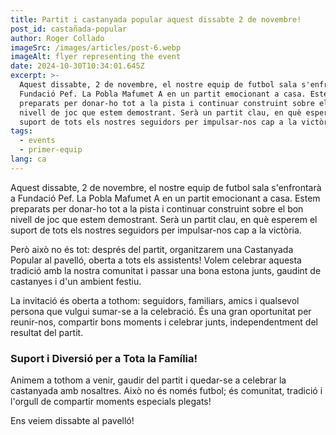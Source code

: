 ```yaml
---
title: Partit i castanyada popular aquest dissabte 2 de novembre!
post_id: castañada-popular
author: Roger Collado
imageSrc: /images/articles/post-6.webp
imageAlt: flyer representing the event
date: 2024-10-30T10:34:01.645Z
excerpt: >-
  Aquest dissabte, 2 de novembre, el nostre equip de futbol sala s'enfrontarà a
  Fundació Pef. La Pobla Mafumet A en un partit emocionant a casa. Estem
  preparats per donar-ho tot a la pista i continuar construint sobre el bon
  nivell de joc que estem demostrant. Serà un partit clau, en què esperem el
  suport de tots els nostres seguidors per impulsar-nos cap a la victòria.
tags:
  - events
  - primer-equip
lang: ca
---
```


Aquest dissabte, 2 de novembre, el nostre equip de futbol sala s'enfrontarà a Fundació Pef. La Pobla Mafumet A en un partit emocionant a casa. Estem preparats per donar-ho tot a la pista i continuar construint sobre el bon nivell de joc que estem demostrant. Serà un partit clau, en què esperem el suport de tots els nostres seguidors per impulsar-nos cap a la victòria.

Però això no és tot: després del partit, organitzarem una Castanyada Popular al pavelló, oberta a tots els assistents! Volem celebrar aquesta tradició amb la nostra comunitat i passar una bona estona junts, gaudint de castanyes i d'un ambient festiu.

La invitació és oberta a tothom: seguidors, familiars, amics i qualsevol persona que vulgui sumar-se a la celebració. És una gran oportunitat per reunir-nos, compartir bons moments i celebrar junts, independentment del resultat del partit.

### Suport i Diversió per a Tota la Família!

Animem a tothom a venir, gaudir del partit i quedar-se a celebrar la castanyada amb nosaltres. Això no és només futbol; és comunitat, tradició i l'orgull de compartir moments especials plegats!

Ens veiem dissabte al pavelló!

